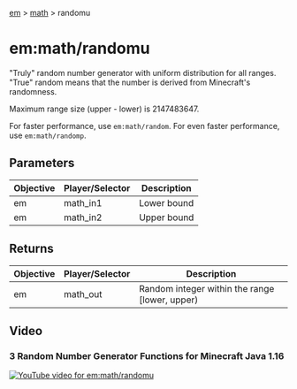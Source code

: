 [em](../../em.md) > [math](../math.md) > randomu

# em:math/randomu

"Truly" random number generator with uniform distribution for all ranges. "True" random means that the number is derived from Minecraft's randomness.

Maximum range size (upper - lower) is 2147483647.

For faster performance, use `em:math/random`. For even faster performance, use `em:math/randomp`.

## Parameters

| Objective | Player/Selector | Description |
| --------- | --------------- | ----------- |
| em        | math_in1        | Lower bound |
| em        | math_in2        | Upper bound |

## Returns

| Objective | Player/Selector | Description                                    |
| --------- | --------------- | ---------------------------------------------- |
| em        | math_out        | Random integer within the range [lower, upper) |

## Video

### 3 Random Number Generator Functions for Minecraft Java 1.16 

[![YouTube video for em:math/randomu](https://i3.ytimg.com/vi/LNFgu_qithk/maxresdefault.jpg)](https://www.youtube.com/watch?v=LNFgu_qithk)
